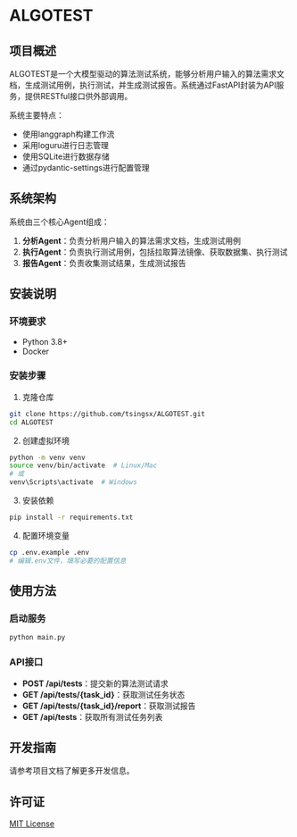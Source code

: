 # ALGOTEST

## 项目概述

ALGOTEST是一个大模型驱动的算法测试系统，能够分析用户输入的算法需求文档，生成测试用例，执行测试，并生成测试报告。系统通过FastAPI封装为API服务，提供RESTful接口供外部调用。

系统主要特点：
- 使用langgraph构建工作流
- 采用loguru进行日志管理
- 使用SQLite进行数据存储
- 通过pydantic-settings进行配置管理

## 系统架构

系统由三个核心Agent组成：
1. **分析Agent**：负责分析用户输入的算法需求文档，生成测试用例
2. **执行Agent**：负责执行测试用例，包括拉取算法镜像、获取数据集、执行测试
3. **报告Agent**：负责收集测试结果，生成测试报告

## 安装说明

### 环境要求
- Python 3.8+
- Docker

### 安装步骤

1. 克隆仓库
```bash
git clone https://github.com/tsingsx/ALGOTEST.git
cd ALGOTEST
```

2. 创建虚拟环境
```bash
python -m venv venv
source venv/bin/activate  # Linux/Mac
# 或
venv\Scripts\activate  # Windows
```

3. 安装依赖
```bash
pip install -r requirements.txt
```

4. 配置环境变量
```bash
cp .env.example .env
# 编辑.env文件，填写必要的配置信息
```

## 使用方法

### 启动服务
```bash
python main.py
```

### API接口
- **POST /api/tests**：提交新的算法测试请求
- **GET /api/tests/{task_id}**：获取测试任务状态
- **GET /api/tests/{task_id}/report**：获取测试报告
- **GET /api/tests**：获取所有测试任务列表

## 开发指南

请参考项目文档了解更多开发信息。

## 许可证

[MIT License](LICENSE)